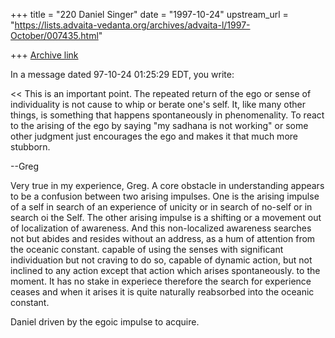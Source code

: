 +++
title = "220 Daniel Singer"
date = "1997-10-24"
upstream_url = "https://lists.advaita-vedanta.org/archives/advaita-l/1997-October/007435.html"

+++
[Archive link](https://lists.advaita-vedanta.org/archives/advaita-l/1997-October/007435.html)

In a message dated 97-10-24 01:25:29 EDT, you write:

<<
 This is an important point.  The repeated return of the ego
 or sense of individuality is not cause to whip or berate
 one's self.  It, like many other things, is something that
 happens spontaneously in phenomenality.  To react to the
 arising of the ego by saying "my sadhana is not working"
 or some other judgment just encourages the ego and makes
 it that much more stubborn.

 --Greg

  >>
Very true in my experience, Greg.  A core obstacle in understanding  appears
to be a confusion between two arising impulses. One is the arising impulse of
a self in search of an experience of  unicity or in search of no-self or in
search oi the Self. The other arising  impulse is a shifting or a movement
out of localization of awareness. And this non-localized awareness searches
not but abides and resides without an address, as a hum of attention from the
oceanic constant. capable of  using the senses with significant individuation
but not craving to do so,  capable of dynamic action, but not inclined to any
action except that action which arises spontaneously.
to the moment. It has no stake in experiece therefore the search for
experience ceases and when it arises it is quite naturally reabsorbed into
the oceanic constant.


Daniel
driven by the egoic impulse to acquire.

